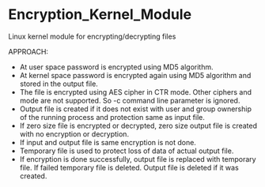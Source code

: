 # Encryption_Kernel_Module
Linux kernel module for encrypting/decrypting files

APPROACH:
 - At user space password is encrypted using MD5 algorithm.
 - At kernel space password is encrypted again using MD5 algorithm and 
   stored in the output file.
 - The file is encrypted using AES cipher in CTR mode. Other ciphers 
   and mode are not supported. So -c command line parameter is ignored.
 - Output file is created if it does not exist with user and group ownership of the
   running process and protection same as input file.
 - If zero size file is encrypted or decrypted, zero size output file is created 
   with no encryption or decryption.
 - If input and output file is same encryption is not done.
 - Temporary file is used to protect loss of data of actual output file.
 - If encryption is done successfully, output file is replaced with temporary
   file. If failed temporary file is deleted. Output file is deleted if it was created.
